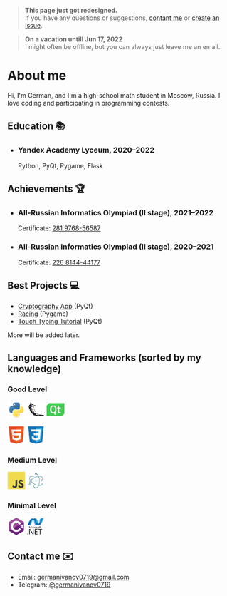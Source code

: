 > **This page just got redesigned.** <br />
> If you have any questions or suggestions, [contant me](#contact-me-envelope) or [create an issue](https://github.com/germanivanov0719/germanivanov0719/issues).

> **On a vacation untill Jun 17, 2022** <br />
> I might often be offline, but you can always just leave me an email.

# About me

Hi, I'm German, and I'm a high-school math student in Moscow, Russia. I love coding and participating in programming contests.

## Education :books:

- ### Yandex Academy Lyceum, 2020–2022
  Python, PyQt, Pygame, Flask

## Achievements :trophy:

- ### All-Russian Informatics Olympiad (II stage), 2021–2022
  Certificate: [281 9768-56587](certificates/VsOSh8th.pdf)
- ### All-Russian Informatics Olympiad (II stage), 2020–2021
  Certificate: [226 8144-44177](certificates/VsOSh7th.pdf)

## Best Projects :computer:

- [Cryptography App](https://github.com/germanivanov0719/Cryptography) (PyQt)
- [Racing](https://github.com/germanivanov0719/Racing) (Pygame)
- [Touch Typing Tutorial](https://github.com/germanivanov0719/touch-typing-tutorial) (PyQt)

More will be added later.

## Languages and Frameworks (sorted by my knowledge)

### Good Level

[<img src="src/python-original.svg" alt="Python Icon" width=40px>](https://python.org)
[<img src="src/flask-original.svg" alt="Flask Icon" width=40px>](https://flask.palletsprojects.com/en/2.1.x/)
[<img src="src/qt-original.svg" alt="PyQt Icon" width=40px>](https://doc.qt.io/qtforpython/)

[<img src="src/html5-original.svg" alt="HTML5 Icon" width=40px>](https://developer.mozilla.org/en-US/docs/Web/HTML)
[<img src="src/css3-original.svg" alt="CSS3 Icon" width=40px>](https://developer.mozilla.org/en-US/docs/Web/CSS)

### Medium Level

[<img src="src/javascript-original.svg" alt="JavaScript Icon" width=40px>](https://developer.mozilla.org/en-US/docs/Web/JavaScript)
[<img src="src/electron-original.svg" alt="Electron Icon" width=40px>](https://www.electronjs.org/)

### Minimal Level

[<img src="src/csharp-original.svg" alt="CSharp Icon" width=40px>](https://docs.microsoft.com/en-us/dotnet/csharp/)
[<img src="src/dot-net-original-wordmark.svg" alt=".NET Icon" width=40px>](https://dotnet.microsoft.com/en-us/)

## Contact me :envelope:

- Email: germanivanov0719@gmail.com
- Telegram: [@germanivanov0719](https://t.me/germanivanov0719)
